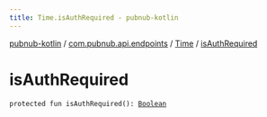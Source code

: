 ```yaml
---
title: Time.isAuthRequired - pubnub-kotlin
---
```


[pubnub-kotlin](../../index.html) / [com.pubnub.api.endpoints](../index.html) / [Time](index.html) / [isAuthRequired](./is-auth-required.html)

# isAuthRequired

`protected fun isAuthRequired(): `[`Boolean`](https://kotlinlang.org/api/latest/jvm/stdlib/kotlin/-boolean/index.html)